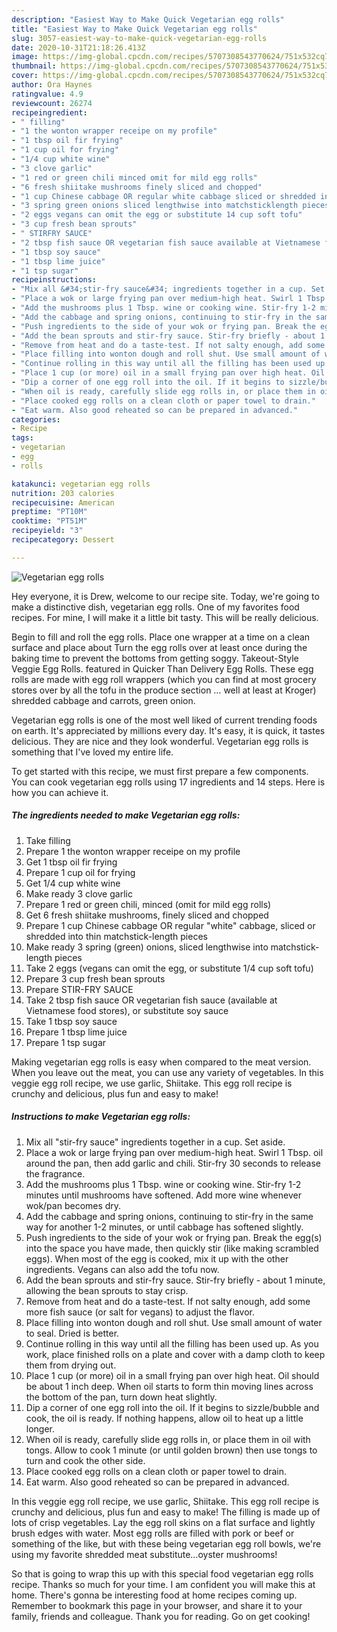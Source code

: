 ```yaml
---
description: "Easiest Way to Make Quick Vegetarian egg rolls"
title: "Easiest Way to Make Quick Vegetarian egg rolls"
slug: 3057-easiest-way-to-make-quick-vegetarian-egg-rolls
date: 2020-10-31T21:18:26.413Z
image: https://img-global.cpcdn.com/recipes/5707308543770624/751x532cq70/vegetarian-egg-rolls-recipe-main-photo.jpg
thumbnail: https://img-global.cpcdn.com/recipes/5707308543770624/751x532cq70/vegetarian-egg-rolls-recipe-main-photo.jpg
cover: https://img-global.cpcdn.com/recipes/5707308543770624/751x532cq70/vegetarian-egg-rolls-recipe-main-photo.jpg
author: Ora Haynes
ratingvalue: 4.9
reviewcount: 26274
recipeingredient:
- " filling"
- "1 the wonton wrapper receipe on my profile"
- "1 tbsp oil fir frying"
- "1 cup oil for frying"
- "1/4 cup white wine"
- "3 clove garlic"
- "1 red or green chili minced omit for mild egg rolls"
- "6 fresh shiitake mushrooms finely sliced and chopped"
- "1 cup Chinese cabbage OR regular white cabbage sliced or shredded into thin matchsticklength pieces"
- "3 spring green onions sliced lengthwise into matchsticklength pieces"
- "2 eggs vegans can omit the egg or substitute 14 cup soft tofu"
- "3 cup fresh bean sprouts"
- " STIRFRY SAUCE"
- "2 tbsp fish sauce OR vegetarian fish sauce available at Vietnamese food stores or substitute soy sauce"
- "1 tbsp soy sauce"
- "1 tbsp lime juice"
- "1 tsp sugar"
recipeinstructions:
- "Mix all &#34;stir-fry sauce&#34; ingredients together in a cup. Set aside."
- "Place a wok or large frying pan over medium-high heat. Swirl 1 Tbsp. oil around the pan, then add garlic and chili. Stir-fry 30 seconds to release the fragrance."
- "Add the mushrooms plus 1 Tbsp. wine or cooking wine. Stir-fry 1-2 minutes until mushrooms have softened. Add more wine whenever wok/pan becomes dry."
- "Add the cabbage and spring onions, continuing to stir-fry in the same way for another 1-2 minutes, or until cabbage has softened slightly."
- "Push ingredients to the side of your wok or frying pan. Break the egg(s) into the space you have made, then quickly stir (like making scrambled eggs). When most of the egg is cooked, mix it up with the other ingredients. Vegans can also add the tofu now."
- "Add the bean sprouts and stir-fry sauce. Stir-fry briefly - about 1 minute, allowing the bean sprouts to stay crisp."
- "Remove from heat and do a taste-test. If not salty enough, add some more fish sauce (or salt for vegans) to adjust the flavor."
- "Place filling into wonton dough and roll shut. Use small amount of water to seal. Dried is better."
- "Continue rolling in this way until all the filling has been used up. As you work, place finished rolls on a plate and cover with a damp cloth to keep them from drying out."
- "Place 1 cup (or more) oil in a small frying pan over high heat. Oil should be about 1 inch deep. When oil starts to form thin moving lines across the bottom of the pan, turn down heat slightly."
- "Dip a corner of one egg roll into the oil. If it begins to sizzle/bubble and cook, the oil is ready. If nothing happens, allow oil to heat up a little longer."
- "When oil is ready, carefully slide egg rolls in, or place them in oil with tongs. Allow to cook 1 minute (or until golden brown) then use tongs to turn and cook the other side."
- "Place cooked egg rolls on a clean cloth or paper towel to drain."
- "Eat warm. Also good reheated so can be prepared in advanced."
categories:
- Recipe
tags:
- vegetarian
- egg
- rolls

katakunci: vegetarian egg rolls 
nutrition: 203 calories
recipecuisine: American
preptime: "PT10M"
cooktime: "PT51M"
recipeyield: "3"
recipecategory: Dessert

---
```



![Vegetarian egg rolls](https://img-global.cpcdn.com/recipes/5707308543770624/751x532cq70/vegetarian-egg-rolls-recipe-main-photo.jpg)

Hey everyone, it is Drew, welcome to our recipe site. Today, we're going to make a distinctive dish, vegetarian egg rolls. One of my favorites food recipes. For mine, I will make it a little bit tasty. This will be really delicious.

Begin to fill and roll the egg rolls. Place one wrapper at a time on a clean surface and place about Turn the egg rolls over at least once during the baking time to prevent the bottoms from getting soggy. Takeout-Style Veggie Egg Rolls. featured in Quicker Than Delivery Egg Rolls. These egg rolls are made with egg roll wrappers (which you can find at most grocery stores over by all the tofu in the produce section … well at least at Kroger) shredded cabbage and carrots, green onion.

Vegetarian egg rolls is one of the most well liked of current trending foods on earth. It's appreciated by millions every day. It's easy, it is quick, it tastes delicious. They are nice and they look wonderful. Vegetarian egg rolls is something that I've loved my entire life.


To get started with this recipe, we must first prepare a few components. You can cook vegetarian egg rolls using 17 ingredients and 14 steps. Here is how you can achieve it.

<!--inarticleads1-->

##### The ingredients needed to make Vegetarian egg rolls:

1. Take  filling
1. Prepare 1 the wonton wrapper receipe on my profile
1. Get 1 tbsp oil fir frying
1. Prepare 1 cup oil for frying
1. Get 1/4 cup white wine
1. Make ready 3 clove garlic
1. Prepare 1 red or green chili, minced (omit for mild egg rolls)
1. Get 6 fresh shiitake mushrooms, finely sliced and chopped
1. Prepare 1 cup Chinese cabbage OR regular &#34;white&#34; cabbage, sliced or shredded into thin matchstick-length pieces
1. Make ready 3 spring (green) onions, sliced lengthwise into matchstick-length pieces
1. Take 2 eggs (vegans can omit the egg, or substitute 1/4 cup soft tofu)
1. Prepare 3 cup fresh bean sprouts
1. Prepare  STIR-FRY SAUCE
1. Take 2 tbsp fish sauce OR vegetarian fish sauce (available at Vietnamese food stores), or substitute soy sauce
1. Take 1 tbsp soy sauce
1. Prepare 1 tbsp lime juice
1. Prepare 1 tsp sugar


Making vegetarian egg rolls is easy when compared to the meat version. When you leave out the meat, you can use any variety of vegetables. In this veggie egg roll recipe, we use garlic, Shiitake. This egg roll recipe is crunchy and delicious, plus fun and easy to make! 

<!--inarticleads2-->

##### Instructions to make Vegetarian egg rolls:

1. Mix all &#34;stir-fry sauce&#34; ingredients together in a cup. Set aside.
1. Place a wok or large frying pan over medium-high heat. Swirl 1 Tbsp. oil around the pan, then add garlic and chili. Stir-fry 30 seconds to release the fragrance.
1. Add the mushrooms plus 1 Tbsp. wine or cooking wine. Stir-fry 1-2 minutes until mushrooms have softened. Add more wine whenever wok/pan becomes dry.
1. Add the cabbage and spring onions, continuing to stir-fry in the same way for another 1-2 minutes, or until cabbage has softened slightly.
1. Push ingredients to the side of your wok or frying pan. Break the egg(s) into the space you have made, then quickly stir (like making scrambled eggs). When most of the egg is cooked, mix it up with the other ingredients. Vegans can also add the tofu now.
1. Add the bean sprouts and stir-fry sauce. Stir-fry briefly - about 1 minute, allowing the bean sprouts to stay crisp.
1. Remove from heat and do a taste-test. If not salty enough, add some more fish sauce (or salt for vegans) to adjust the flavor.
1. Place filling into wonton dough and roll shut. Use small amount of water to seal. Dried is better.
1. Continue rolling in this way until all the filling has been used up. As you work, place finished rolls on a plate and cover with a damp cloth to keep them from drying out.
1. Place 1 cup (or more) oil in a small frying pan over high heat. Oil should be about 1 inch deep. When oil starts to form thin moving lines across the bottom of the pan, turn down heat slightly.
1. Dip a corner of one egg roll into the oil. If it begins to sizzle/bubble and cook, the oil is ready. If nothing happens, allow oil to heat up a little longer.
1. When oil is ready, carefully slide egg rolls in, or place them in oil with tongs. Allow to cook 1 minute (or until golden brown) then use tongs to turn and cook the other side.
1. Place cooked egg rolls on a clean cloth or paper towel to drain.
1. Eat warm. Also good reheated so can be prepared in advanced.


In this veggie egg roll recipe, we use garlic, Shiitake. This egg roll recipe is crunchy and delicious, plus fun and easy to make! The filling is made up of lots of crisp vegetables. Lay the egg roll skins on a flat surface and lightly brush edges with water. Most egg rolls are filled with pork or beef or something of the like, but with these being vegetarian egg roll bowls, we&#39;re using my favorite shredded meat substitute…oyster mushrooms! 

So that is going to wrap this up with this special food vegetarian egg rolls recipe. Thanks so much for your time. I am confident you will make this at home. There's gonna be interesting food at home recipes coming up. Remember to bookmark this page in your browser, and share it to your family, friends and colleague. Thank you for reading. Go on get cooking!

